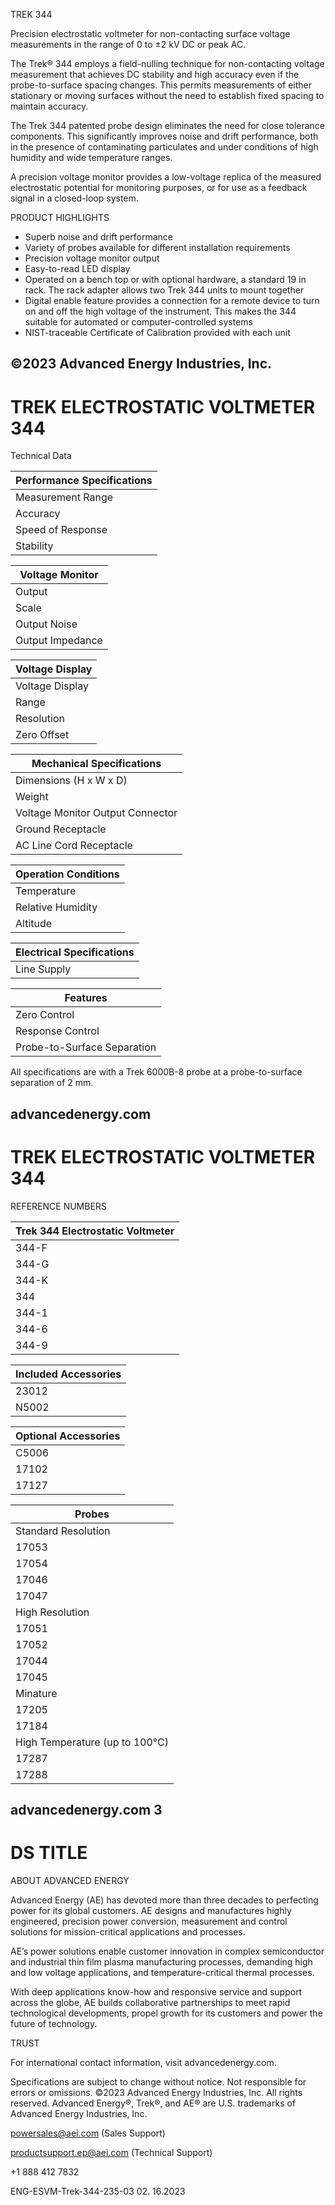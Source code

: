 TREK 344

Precision electrostatic voltmeter for non-contacting surface voltage measurements in the range of 0 to ±2 kV DC or peak AC.

The Trek® 344 employs a field-nulling technique for non-contacting voltage measurement that achieves DC stability and high accuracy even if the probe-to-surface spacing changes. This permits measurements of either stationary or moving surfaces without the need to establish fixed spacing to maintain accuracy.

The Trek 344 patented probe design eliminates the need for close tolerance components. This significantly improves noise and drift performance, both in the presence of contaminating particulates and under conditions of high humidity and wide temperature ranges.

A precision voltage monitor provides a low-voltage replica of the measured electrostatic potential for monitoring purposes, or for use as a feedback signal in a closed-loop system.

PRODUCT HIGHLIGHTS

- Superb noise and drift performance
- Variety of probes available for different installation requirements
- Precision voltage monitor output
- Easy-to-read LED display
- Operated on a bench top or with optional hardware, a standard 19 in rack. The rack adapter allows two Trek 344 units to mount together
- Digital enable feature provides a connection for a remote device to turn on and off the high voltage of the instrument. This makes the 344 suitable for automated or computer-controlled systems
- NIST-traceable Certificate of Calibration provided with each unit

©2023 Advanced Energy Industries, Inc.
---
# TREK ELECTROSTATIC VOLTMETER 344

Technical Data

|Performance Specifications|
|---|
|Measurement Range|0 to ±2 kVDC or peak AC|
|Accuracy|Voltage Monitor: Better than ±0.05% of full scale. Voltage Display: Better than ±0.1% of full scale, referred to the voltage monitor.|
|Speed of Response|Less than 3 ms for a 1 kV step change (10 to 90%)|
|Stability|Drift with Time: Less than 100 ppm/hour, noncumulative Drift with Temperature: Less than 100 ppm/˚C|

|Voltage Monitor|
|---|
|Output|A buffered output provides a low-voltage replica of the measured voltage|
|Scale|1/100th of the measured voltage|
|Output Noise|Less than 2 mV rms (measured with the true rms feature of the Hewlett Packard Model 34401A digital multimeter)|
|Output Impedance|Less than 0.1 W|

|Voltage Display|
|---|
|Voltage Display|3 ½ digit LED display|
|Range|0 to ±1999 V|
|Resolution|1 V|
|Zero Offset|±1 count|

|Mechanical Specifications|
|---|
|Dimensions (H x W x D)|64 x 220 x 270 mm (2.5 x 8.7 x 10.6 in)|
|Weight|2 kg (4.4 lb)|
|Voltage Monitor Output Connector|BNC connector|
|Ground Receptacle|Banana jack|
|AC Line Cord Receptacle|Standard three-prong line cord receptacle|

|Operation Conditions|
|---|
|Temperature|0 to 40°C (32 to 104°F)|
|Relative Humidity|To 90%, noncondensing|
|Altitude|To 2000 m (6561.68 ft)|

|Electrical Specifications|
|---|
|Line Supply|100, 115, or 230 VAC ±10%, 50 to 60 Hz multimeter) (specify when ordering).|

|Features|
|---|
|Zero Control|A ten-turn control to null offsets that may be present at the voltage monitor output when the 344 is measuring zero volts.|
|Response Control|A ten-position push-button switch that adjusts the gain of the Trek 344 to optimize the AC response. The response control is normally adjusted when changing the type of probe being used or when changing the probe-to-surface separation.|
|Probe-to-Surface Separation|2 mm ± 1 mm (recommended)|

All specifications are with a Trek 6000B-8 probe at a probe-to-surface separation of 2 mm.

advancedenergy.com
---
# TREK ELECTROSTATIC VOLTMETER 344

REFERENCE NUMBERS

|Trek 344 Electrostatic Voltmeter|
|---|
|344-F|Trek 344 ±2 kV Electrostatic Voltmeter (100 VAC)|
|344-G|Trek 344 ±2 kV Electrostatic Voltmeter (115 VAC)|
|344-K|Trek 344 ±2 kV Electrostatic Voltmeter (230 VAC)|
|344|Trek 344 1/100th voltage monitor ratio|
|344-1|Trek 344 1/100th voltage monitor ratio with rear panel probe connector|
|344-6|Trek 344 1/1000th voltage monitor option|
|344-9|Trek 344 1/200th voltage monitor option|

|Included Accessories|
|---|
|23012|Operator's Manual|
|N5002|Line Cord, for 100 to 115 VAC|

|Optional Accessories|
|---|
|C5006|Optional 611RA 19 in Rack Adapter (2 instrument capacity)|
|17102|6004B-EC Probe Extension Cable (from 344 to line driver)|
|17127|6005B-EC Probe Extension Cable (from 344 to probe)|

|Probes|
|---|
|Standard Resolution|
|17053|Trek 6000B-7C (end-viewing, round body)|
|17054|Trek 6000B-8 (side-viewing, round body)|
|17046|Trek 6000B-15C (end-viewing, square body)|
|17047|Trek 6000B-16 (side-viewing, square body)|
|High Resolution|
|17051|Trek 6000B-5C (end-viewing, round body)|
|17052|Trek 6000B-6 (side-viewing, round body)|
|17044|Trek 6000B-13C (end-viewing, square body)|
|17045|Trek 6000B-14 (side-viewing, square body)|
|Minature|
|17205|Trek 555P-4 (end-viewing, square body)|
|17184|Trek 555P-1 (side-viewing, square body)|
|High Temperature (up to 100°C)|
|17287|Trek 6300-7 (end-viewing, square body)|
|17288|Trek 6300-8 (side-viewing, square body)|

advancedenergy.com 3
---
# DS TITLE

ABOUT ADVANCED ENERGY

Advanced Energy (AE) has devoted more than three decades to perfecting power for its global customers. AE designs and manufactures highly engineered, precision power conversion, measurement and control solutions for mission-critical applications and processes.

AE’s power solutions enable customer innovation in complex semiconductor and industrial thin film plasma manufacturing processes, demanding high and low voltage applications, and temperature-critical thermal processes.

With deep applications know-how and responsive service and support across the globe, AE builds collaborative partnerships to meet rapid technological developments, propel growth for its customers and power the future of technology.

TRUST

For international contact information, visit advancedenergy.com.

Specifications are subject to change without notice. Not responsible for errors or omissions. ©2023 Advanced Energy Industries, Inc. All rights reserved. Advanced Energy®, Trek®, and AE® are U.S. trademarks of Advanced Energy Industries, Inc.

powersales@aei.com (Sales Support)

productsupport.ep@aei.com (Technical Support)

+1 888 412 7832

ENG-ESVM-Trek-344-235-03 02. 16.2023